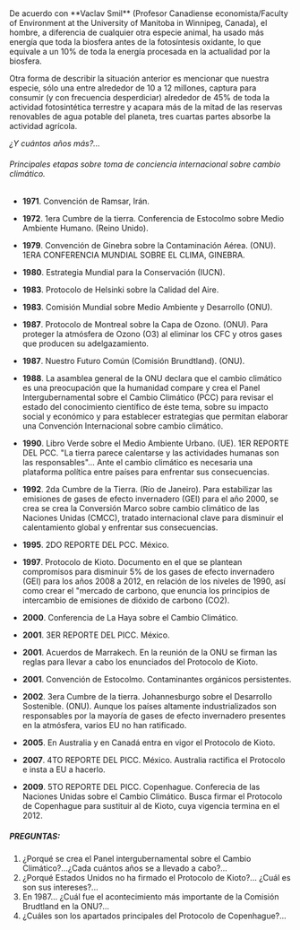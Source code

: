 

<div class="mdl-typography--text-center">
<img src="./content/1/M1.7/Cumbre.1.jpg" alt>
<br>
<br>
<br>
</div>
De acuerdo con **Vaclav Smil** (Profesor Canadiense economista/Faculty of Environment at the University of Manitoba in Winnipeg, Canada), el hombre, a diferencia de cualquier otra especie animal, ha usado más energía que toda la biosfera antes de la fotosíntesis oxidante, lo que equivale a un 10% de toda la energía procesada en la actualidad por la biosfera.

Otra forma de describir la situación anterior es mencionar que nuestra especie, sólo una entre alrededor de 10 a 12 millones, captura para consumir (y con frecuencia desperdiciar) alrededor de 45% de toda la actividad fotosintética terrestre y acapara más de la mitad de las reservas renovables de agua potable del planeta, tres cuartas partes absorbe la actividad agrícola.

*¿Y cuántos años más?...*


###### Principales etapas sobre toma de conciencia internacional sobre cambio climático.


- **1971**\. Convención de Ramsar, Irán.

- **1972**\. 1era Cumbre de la tierra. Conferencia de Estocolmo sobre Medio Ambiente Humano. (Reino Unido).

- **1979**\. Convención de Ginebra sobre la Contaminación Aérea. (ONU). 1ERA CONFERENCIA MUNDIAL SOBRE EL CLIMA, GINEBRA.

- **1980**\. Estrategia Mundial para la Conservación (IUCN).

- **1983**\. Protocolo de Helsinki sobre la Calidad del Aire.

- **1983**\. Comisión Mundial sobre Medio Ambiente y Desarrollo (ONU).

- **1987**\. Protocolo de Montreal sobre la Capa de Ozono. (ONU). Para proteger la atmósfera de Ozono (O3) al eliminar los CFC y otros gases que producen su adelgazamiento.

- **1987**\. Nuestro Futuro Común (Comisión Brundtland). (ONU).

- **1988**\. La asamblea general de la ONU declara que el cambio climático es una preocupación que la humanidad compare y crea el Panel Intergubernamental sobre el Cambio Climático (PCC) para revisar el estado del conocimiento científico de éste tema, sobre su impacto social y económico y para establecer estrategias que permitan elaborar una Convención Internacional sobre cambio climático.

- **1990**\. Libro Verde sobre el Medio Ambiente Urbano. (UE). 1ER REPORTE DEL PCC. "La tierra parece calentarse y las actividades humanas son las responsables"… Ante el cambio climático es necesaria una plataforma política entre países para enfrentar sus consecuencias.

- **1992**\. 2da Cumbre de la Tierra. (Río de Janeiro). Para estabilizar las emisiones de gases de efecto invernadero (GEI) para el año 2000, se crea se crea la Conversión Marco sobre cambio climático de las Naciones Unidas (CMCC), tratado internacional clave para disminuir el calentamiento global y enfrentar sus consecuencias.

- **1995**\.  2DO REPORTE DEL PCC. México.

- **1997**\.  Protocolo de Kioto. Documento en el que se plantean compromisos para disminuir 5% de los gases de efecto invernadero (GEI) para los años 2008 a 2012, en relación de los niveles de 1990, así como crear el "mercado de carbono, que enuncia los principios de intercambio de emisiones de dióxido de carbono (CO2).

- **2000**\. Conferencia de La Haya sobre el Cambio Climático.

- **2001**\.  3ER REPORTE DEL PICC. México.

- **2001**\. Acuerdos de Marrakech. En la reunión de la ONU se firman las reglas para llevar a cabo los enunciados del Protocolo de Kioto.

- **2001**\. Convención de Estocolmo. Contaminantes orgánicos persistentes.

- **2002**\. 3era Cumbre de la tierra. Johannesburgo sobre el Desarrollo Sostenible. (ONU). Aunque los países altamente industrializados son responsables por la mayoría de gases de efecto invernadero presentes en la atmósfera, varios EU no han ratificado.

- **2005**\. En Australia y en Canadá entra en vigor el Protocolo de Kioto.

- **2007**\. 4TO REPORTE DEL PICC. México. Australia ractifica el Protocolo e insta a EU a hacerlo.

- **2009**\. 5TO REPORTE DEL PICC. Copenhague. Conferecia de las Naciones Unidas sobre el Cambio Climático. Busca firmar el Protocolo de Copenhague para sustituir al de Kioto, cuya vigencia termina en el 2012.



##### PREGUNTAS:
1. ¿Porqué se crea el Panel intergubernamental sobre el Cambio Climático?...¿Cada cuántos años se a llevado a cabo?...
2. ¿Porqué Estados Unidos no ha firmado el Protocolo de Kioto?... ¿Cuál es son sus intereses?...
3. En 1987... ¿Cuál fue el acontecimiento más importante de la Comisión Brudtland en la ONU?...
4. ¿Cuáles son los apartados principales del Protocolo de Copenhague?...

<div class="mdl-typography--text-center">
<br>
<img src="./content/1/M1.7/Cumbre.3.jpg" alt>
</div>
